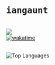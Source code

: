# `iangaunt` 


<br>![](https://komarev.com/ghpvc/?username=iangaunt&color=blue)
<br>[![wakatime](https://wakatime.com/badge/user/1b6c204c-7fa4-4204-9f83-aff98b151287.svg)](https://wakatime.com/@1b6c204c-7fa4-4204-9f83-aff98b151287)

<br> ![Top Languages](https://github-readme-stats.vercel.app/api/top-langs/?username=iangaunt&theme=github_dark&layout=compact&hide=css,objective-c+script,powershell,swift,kotlin,c&langs_count=10) 
